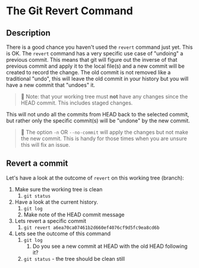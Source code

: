# The Git Revert Command

## Description

There is a good chance you haven't used the `revert` command just yet. This is
OK. The `revert` command has a very specific use case of "undoing" a previous
commit. This means that git will figure out the inverse of that previous commit
and apply it to the local file(s) and a new commit will be created to record
the change. The old commit is not removed like a traditional "undo", this will
leave the old commit in your history but you will have a new commit that
"undoes" it.

> 🔴 Note: that your working tree must **not** have any changes since the HEAD
> commit. This includes staged changes.

This will not undo all the commits from HEAD back to the selected
commit, but rather only the specific commit(s) will be "undone" by the new
commit.

> 🔵 The option `-n` OR `--no-commit` will apply the changes but not make the
> new commit. This is handy for those times when you are unsure this will fix
> an issue.

## Revert a commit

Let's have a look at the outcome of `revert` on this working tree (branch):

1. Make sure the working tree is clean
   1. `git status`
2. Have a look at the current history.
   1. `git log`
   2. Make note of the HEAD commit message
3. Lets revert a specific commit
   1. `git revert a6ea70ca07461b2d660ef4076cf9d5fc9ea8cd6b`
4. Lets see the outcome of this command
   1. `git log`
      1. Do you see a new commit at HEAD with the old HEAD following it?
   2. `git status` - the tree should be clean still
